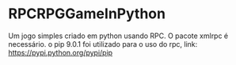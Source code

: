 # RPCRPGGameInPython
Um jogo simples criado em python usando RPC. 
O pacote xmlrpc é necessário.
o pip 9.0.1 foi utilizado para o uso do rpc, 
link: https://pypi.python.org/pypi/pip
